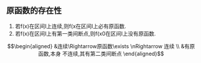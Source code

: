 ## 原函数的存在性
1. 若f(x)在区间I上连续,则f(x在区间I上必有原函数.
2. 若f(x)在区间I上有第一类间断点,则f(x0在区间I上没有原函数.

$$\begin{aligned} 
&连续\Rightarrow原函数\exists \nRightarrow 连续 \\
&有原函数,本身 不连续,其有第二类间断点
\end{aligned}$$

